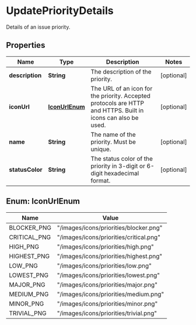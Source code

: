 

# UpdatePriorityDetails

Details of an issue priority.

## Properties

| Name | Type | Description | Notes |
|------------ | ------------- | ------------- | -------------|
|**description** | **String** | The description of the priority. |  [optional] |
|**iconUrl** | [**IconUrlEnum**](#IconUrlEnum) | The URL of an icon for the priority. Accepted protocols are HTTP and HTTPS. Built in icons can also be used. |  [optional] |
|**name** | **String** | The name of the priority. Must be unique. |  [optional] |
|**statusColor** | **String** | The status color of the priority in 3-digit or 6-digit hexadecimal format. |  [optional] |



## Enum: IconUrlEnum

| Name | Value |
|---- | -----|
| BLOCKER_PNG | &quot;/images/icons/priorities/blocker.png&quot; |
| CRITICAL_PNG | &quot;/images/icons/priorities/critical.png&quot; |
| HIGH_PNG | &quot;/images/icons/priorities/high.png&quot; |
| HIGHEST_PNG | &quot;/images/icons/priorities/highest.png&quot; |
| LOW_PNG | &quot;/images/icons/priorities/low.png&quot; |
| LOWEST_PNG | &quot;/images/icons/priorities/lowest.png&quot; |
| MAJOR_PNG | &quot;/images/icons/priorities/major.png&quot; |
| MEDIUM_PNG | &quot;/images/icons/priorities/medium.png&quot; |
| MINOR_PNG | &quot;/images/icons/priorities/minor.png&quot; |
| TRIVIAL_PNG | &quot;/images/icons/priorities/trivial.png&quot; |



